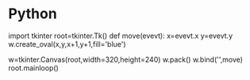 # Python
import tkinter
root=tkinter.Tk()
def move(evevt):
    x=evevt.x
    y=evevt.y
    w.create_oval(x,y,x+1,y+1,fill='blue')
    
w=tkinter.Canvas(root,width=320,height=240)
w.pack()
w.bind('<B1-Motion>',move)
root.mainloop()
